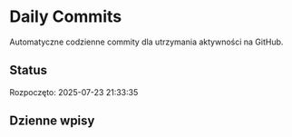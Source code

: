 # Daily Commits

Automatyczne codzienne commity dla utrzymania aktywności na GitHub.

## Status
Rozpoczęto: 2025-07-23 21:33:35

## Dzienne wpisy
